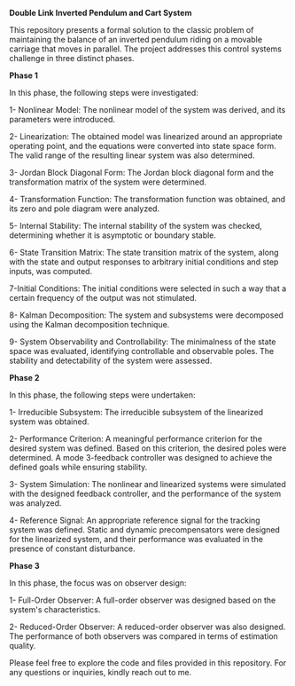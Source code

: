 **Double Link Inverted Pendulum and Cart System**

This repository presents a formal solution to the classic problem of maintaining the balance of an inverted pendulum riding on a movable carriage that moves in parallel. The project addresses this control systems challenge in three distinct phases.


**Phase 1**

In this phase, the following steps were investigated:

1- Nonlinear Model: The nonlinear model of the system was derived, and its parameters were introduced.

2- Linearization: The obtained model was linearized around an appropriate operating point, and the equations were converted into state space form. The valid range of the resulting linear system was also determined.

3- Jordan Block Diagonal Form: The Jordan block diagonal form and the transformation matrix of the system were determined.

4- Transformation Function: The transformation function was obtained, and its zero and pole diagram were analyzed.

5- Internal Stability: The internal stability of the system was checked, determining whether it is asymptotic or boundary stable.

6- State Transition Matrix: The state transition matrix of the system, along with the state and output responses to arbitrary initial conditions and step inputs, was computed.

7-Initial Conditions: The initial conditions were selected in such a way that a certain frequency of the output was not stimulated.

8- Kalman Decomposition: The system and subsystems were decomposed using the Kalman decomposition technique.

9- System Observability and Controllability: The minimalness of the state space was evaluated, identifying controllable and observable poles. The stability and detectability of the system were assessed.

**Phase 2**

In this phase, the following steps were undertaken:

1- Irreducible Subsystem: The irreducible subsystem of the linearized system was obtained.

2- Performance Criterion: A meaningful performance criterion for the desired system was defined. Based on this criterion, the desired poles were determined. A mode 3-feedback controller was designed to achieve the defined goals while ensuring stability.

3- System Simulation: The nonlinear and linearized systems were simulated with the designed feedback controller, and the performance of the system was analyzed.

4- Reference Signal: An appropriate reference signal for the tracking system was defined. Static and dynamic precompensators were designed for the linearized system, and their performance was evaluated in the presence of constant disturbance.

**Phase 3**

In this phase, the focus was on observer design:

1- Full-Order Observer: A full-order observer was designed based on the system's characteristics.

2- Reduced-Order Observer: A reduced-order observer was also designed. The performance of both observers was compared in terms of estimation quality.

Please feel free to explore the code and files provided in this repository. For any questions or inquiries, kindly reach out to me.
